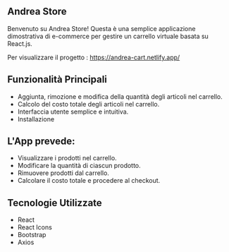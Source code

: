 ## Andrea Store
Benvenuto su Andrea Store! Questa è una semplice applicazione dimostrativa di e-commerce per gestire un carrello virtuale basata su React.js.

Per visualizzare il progetto : https://andrea-cart.netlify.app/

## Funzionalità Principali 
- Aggiunta, rimozione e modifica della quantità degli articoli nel carrello.
- Calcolo del costo totale degli articoli nel carrello.
- Interfaccia utente semplice e intuitiva.
- Installazione

 ## L'App prevede: 
 - Visualizzare i prodotti nel carrello.
 - Modificare la quantità di ciascun prodotto.
 - Rimuovere prodotti dal carrello.
 - Calcolare il costo totale e procedere al checkout.
   
## Tecnologie Utilizzate
 - React
 - React Icons
 - Bootstrap
 - Axios

